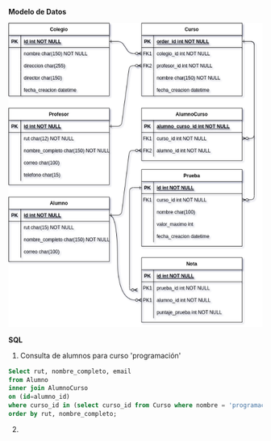 **Modelo de Datos**

![Modelo ER](https://github.com/arnaldop10/testfullstack2021/blob/main/modelo_datos.png)


**SQL**
1. Consulta de alumnos para curso 'programación'

```sql
Select rut, nombre_completo, email
from Alumno
inner join AlumnoCurso 
on (id=alumno_id)
where curso_id in (select curso_id from Curso where nombre = 'programación')
order by rut, nombre_completo;
```

2.
